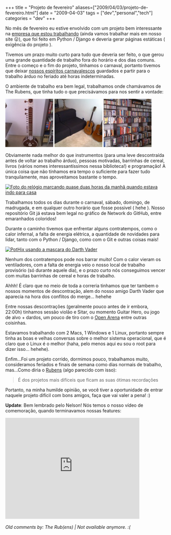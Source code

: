 +++
title = "Projeto de fevereiro"
aliases=["2009/04/03/projeto-de-fevereiro.html"]
date = "2009-04-03"
tags = ["dev","personal","tech"]
categories = "dev"
+++

No mês de fevereiro eu estive envolvido com um projeto bem
interessante na [empresa que estou trabalhando] (ainda vamos
trabalhar mais em nosso site 😛), que foi feito em Python / Django e
deveria gerar páginas estáticas ( exigência do projeto ).

Tivemos um prazo muito curto para tudo que deveria ser feito, o que
gerou uma grande quantidade de trabalho fora do horário e dos dias
comuns. Entre o começo e o fim do projeto, tínhamos o carnaval,
portanto tivemos que deixar [nossos espíritos carnavalescos] guardados
e partir para o trabalho árduo no feriado até horas indeterminadas.

O ambiente de trabalho era bem legal, trabalhamos onde chamávamos de
The Rubens, que tinha tudo o que precisávamos para nos sentir a
vontade:

[![Foto de uma Sitar no The Rubens](/images/posts/projeto_fevereiro_instrumento.jpg "Sitar")](http://picasaweb.google.com/lh/photo/jVW8dd3JY7WCrCz0hiV_UQ?feat=directlink "")
[![Foto dos violões do Rubens](/images/posts/projeto_fevereiro_violao.jpg "Violões")](http://picasaweb.google.com/lh/photo/-vMfDbnPkfAvctXMJRjzWA?feat=directlink "")
[![Foto dos livros da biblioteca do Rubens](/images/posts/projeto_fevereiro_biblioteca.jpg "Biblioteca")](http://picasaweb.google.com/lh/photo/NoofOiWk-FpJKbQaEJ0jHA?feat=directlink "")

Obviamente nada melhor do que instrumentos (para uma leve descontraída
antes de voltar ao trabalho árduo), pessoas motivadas, barrinhas de
cereal, livros (vários nomes interessantíssimos nessa biblioteca!) e
programação! A única coisa que não tínhamos era tempo o suficiente
para fazer tudo tranquilamente, mas aproveitamos bastante o tempo.

[![Foto do relógio marcando quase duas horas da manhã quando estava indo para casa](https://lh5.googleusercontent.com/bXWgXlrMJ55dk3wesmhpZx-n1iFNfLRJu_kD-wIF0YI=w720-h900-no "Olha o horário")](http://picasaweb.google.com/lh/photo/C9GP7QYcyrNlXOIvbH6B7Q?feat=directlink "")

Trabalhamos todos os dias durante o carnaval, sábado, domingo, de
madrugada, e em qualquer outro horário que fosse possivel ( hehe ).
Nosso repositório Git já estava bem legal no gráfico de Network do
GitHub, entre emaranhados coloridos!

Durante o caminho tivemos que enfrentar alguns contratempos, como o
calor infernal, a falta de energia elétrica, a quantidade de novidades
para lidar, tanto com o Python / Django, como com o Git e outras coisas
mais!

[![PotHix usando a mascara do Darth Vader](https://lh6.googleusercontent.com/-WvzTz_kVWsQ/SdOp0dF8fcI/AAAAAAAABiU/KJl8daqu0uA/w720-h900-no/moto_0441.jpg "Darth Vader!")](http://picasaweb.google.com/lh/photo/WKEYkHv63No08HDzdQNmpw?feat=directlink "")

Nenhum dos contratempos pode nos barrar muito! Com o calor vieram os
ventiladores, com a falta de energia veio o nosso local de trabalho
provisório (só durante aquele dia), e o prazo curto nós conseguimos
vencer com muitas barrinhas de cereal e horas de trabalho.

Ahhh! É claro que no meio de toda a correria tinhamos que ter tambem o
nossos momentos de descontração, alem do nosso amigo Darth Vader que
aparecia na hora dos conflitos do merge… hehehe

Entre nossas descontrações (geralmente pouco antes de ir embora,
22:00h) tinhamos sessão violão e Sitar, ou momento Guitar Hero, ou
jogo de alvo + dardos, um pouco de tiro com o [Open Arena] entre
outras coisinhas.

Estavamos trabalhando com 2 Macs, 1 Windows e 1 Linux, portanto sempre
tinha as boas e velhas conversas sobre o melhor sistema operacional, que
é claro que o Linux é o melhor (haha, pelo menos aqui eu sou o root
para dizer isso… hehehe).

Enfim…Foi um projeto corrido, dormimos pouco, trabalhamos muito,
consideramos feriados e finais de semana como dias normais de
trabalho, mas…Como diria o [Rubens] (algo parecido com isso):

> É dos projetos mais difíceis que ficam as suas ótimas recordações

Portanto, na minha humilde opinião, se você tiver a oportunidade de
entrar naquele projeto difícil com bons amigos, faça que vai valer a
pena! :)

**Update**: Bem lembrado pelo Nelson! Nós temos o nosso vídeo de
comemoração, quando terminavamos nossas features:

<iframe width="420" height="315" src="https://www.youtube.com/embed/5ELi4o4jAx0" frameborder="0" allowfullscreen></iframe>

[Open Arena]: http://openarena.ws/ "Open Arena!"
[Rubens]: http://www.linkedin.com/in/raltimari "Rubens Altimari"
[empresa que estou trabalhando]: http://www.whitehat.com.br/ "Whitehat Software"
[nossos espíritos carnavalescos]: http://picasaweb.google.com/lh/photo/mHmy-foJwpAQDav4MeKhpA?feat=directlink "Veja a alegria!"



_Old comments by: The Rub(ens) | Not available anymore. :(_
